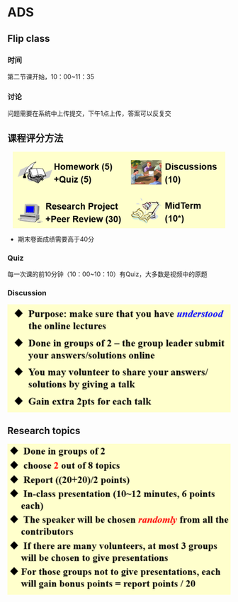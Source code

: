 # ADS

## Flip class

### 时间

第二节课开始，10：00~11：35

### 讨论

问题需要在系统中上传提交，下午1点上传，答案可以反复交

## 课程评分方法

<img src="./assets/image-20240910101024854.png" alt="image-20240910101024854" style="zoom:80%;display:block;margin:0 auto;" />

* 期末卷面成绩需要高于40分

### Quiz

每一次课的前10分钟（10：00~10：10）有Quiz，大多数是视频中的原题

### Discussion

<img src="./assets/image-20240910101547915.png" alt="image-20240910101547915" style="zoom:80%;display:block;margin:0 auto;" />

## Research topics

<img src="./assets/image-20240910102029284.png" alt="image-20240910102029284" style="zoom:80%;display:block;margin:0 auto;" />

###
